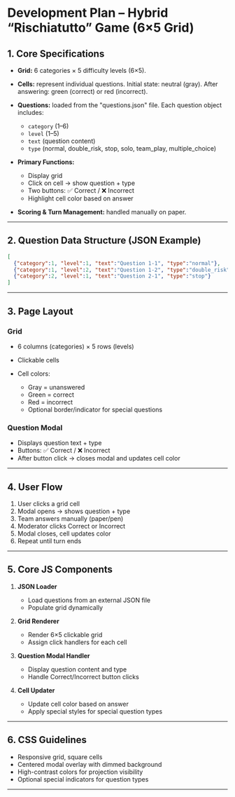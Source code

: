 # **Development Plan – Hybrid “Rischiatutto” Game (6×5 Grid)**

## **1. Core Specifications**

* **Grid:** 6 categories × 5 difficulty levels (6×5).
* **Cells:** represent individual questions. Initial state: neutral (gray). After answering: green (correct) or red (incorrect).
* **Questions:** loaded from the "questions.json" file. Each question object includes:

  * `category` (1–6)
  * `level` (1–5)
  * `text` (question content)
  * `type` (normal, double\_risk, stop, solo, team\_play, multiple\_choice)
* **Primary Functions:**

  * Display grid
  * Click on cell → show question + type
  * Two buttons: ✅ Correct / ❌ Incorrect
  * Highlight cell color based on answer
* **Scoring & Turn Management:** handled manually on paper.

---

## **2. Question Data Structure (JSON Example)**

```json
[
  {"category":1, "level":1, "text":"Question 1-1", "type":"normal"},
  {"category":1, "level":2, "text":"Question 1-2", "type":"double_risk"},
  {"category":2, "level":1, "text":"Question 2-1", "type":"stop"}
]
```

---

## **3. Page Layout**

### **Grid**

* 6 columns (categories) × 5 rows (levels)
* Clickable cells
* Cell colors:

  * Gray = unanswered
  * Green = correct
  * Red = incorrect
  * Optional border/indicator for special questions

### **Question Modal**

* Displays question text + type
* Buttons: ✅ Correct / ❌ Incorrect
* After button click → closes modal and updates cell color

---

## **4. User Flow**

1. User clicks a grid cell
2. Modal opens → shows question + type
3. Team answers manually (paper/pen)
4. Moderator clicks Correct or Incorrect
5. Modal closes, cell updates color
6. Repeat until turn ends

---

## **5. Core JS Components**

1. **JSON Loader**

   * Load questions from an external JSON file
   * Populate grid dynamically

2. **Grid Renderer**

   * Render 6×5 clickable grid
   * Assign click handlers for each cell

3. **Question Modal Handler**

   * Display question content and type
   * Handle Correct/Incorrect button clicks

4. **Cell Updater**

   * Update cell color based on answer
   * Apply special styles for special question types

---

## **6. CSS Guidelines**

* Responsive grid, square cells
* Centered modal overlay with dimmed background
* High-contrast colors for projection visibility
* Optional special indicators for question types

---